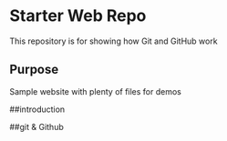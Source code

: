 # Starter Web Repo

This repository is for showing how Git and GitHub work

## Purpose

Sample website with plenty of files for demos



##introduction


##git & Github